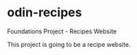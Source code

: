 # odin-recipes
Foundations Project - Recipes Website

This project is going to be a recipe website. 